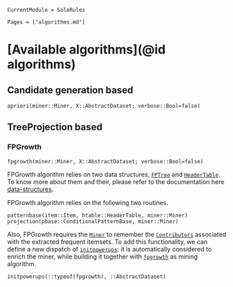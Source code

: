 ```@meta
CurrentModule = SoleRules
```

```@contents
Pages = ["algorithms.md"]
```

# [Available algorithms](@id algorithms)

## Candidate generation based

```@docs
apriori(miner::Miner, X::AbstractDataset; verbose::Bool=false)
```

## TreeProjection based

### FPGrowth

```@docs
fpgrowth(miner::Miner, X::AbstractDataset; verbose::Bool=false)
```

FPGrowth algorithm relies on two data structures, [`FPTree`](@ref) and [`HeaderTable`](@ref).
To know more about them and their, please refer to the documentation here [data-structures](@ref).

FPGrowth algorithm relies on the following two routines.

```@docs
patternbase(item::Item, htable::HeaderTable, miner::Miner)
projection(pbase::ConditionalPatternBase, miner::Miner)
```

Also, FPGrowth requires the [`Miner`](@ref) to remember the [`Contributors`](@ref) associated with the extracted frequent itemsets.
To add this functionality, we can define a new dispatch of [`initpowerups`](@ref): it is automatically considered to enrich the miner, while building it together with [`fpgrowth`](@ref) as mining algorithm.

```@docs
initpowerups(::typeof(fpgrowth), ::AbstractDataset)
```